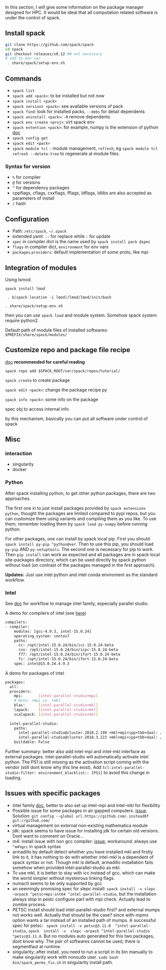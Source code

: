 In this section, I will give some information on the package manager designed for HPC. It would be ideal that all computation related software is under the control of spack.

## Install spack

```bash
git clone https://github.com/spack/spack
cd spack
git checkout releases/v0.12 ## not necessary
# add to env var
 . share/spack/setup-env.sh
```

## Commands

* `spack list`
* `spack add <pack>`: to be installed but not now
* `spack install <pack>`
* `spack versions <pack>`: see available versions of pack
* `spack find`: look for installed packs, `--debs` for detail dependents
* `spack uninstall <pack>`: `-R` remove dependents
* `spack env create <proj>`: virt spack env
* `spack extention <pack>`: for example, numpy is the extension of python [doc](https://spack.readthedocs.io/en/latest/basic_usage.html#extensions-python-support)
* `spack config get `
* `spack edit <pack>`
* `spack module tcl `: module management, `refresh`, eg `spack module tcl refresh --delete-tree` to regenerate al module files.

###  Syntax for version

* `%` for compiler
* `@` for versions
* `^` for dependency packages
* cppflags, cflags, cxxflags, fflags, ldflags, ldlibs are also accepted as parameters of install
* `/` hash

## Configuration

* Path: `/etc/spack`, `~/.spack`
* extended yaml: `::` for replace while `:` for update
* `spec` in compiler dict is the name used by `spack install pack @spec`
* `flags` in compiler dict, `environment` for env vars
* `packages`.`providers`: default implementation of some proto, like mpi

## Integration of modules

Using lsmod.

`spack install lmod`

` . $(spack location -i lmod)/lmod/lmod/init/bash`

`. share/spack/setup-env.sh`

then you can use `spack load` and module system. Somehow spack system require python2.

Default path of module files of installed softwares: `$PREFIX/share/spack/modules/`

## Customize repo and package file recipe

[doc](https://spack.readthedocs.io/en/latest/tutorial_packaging.html) **recommended for careful reading**

`spack repo add $SPACK_ROOT/var/spack/repos/tutorial/`

`spack create` to create package

`spack edit <pack>`: change the package recipe py

`spack info <pack>`: some info on the package

spec obj to access internal info

by this mechanism, basically you can put all software under control of spack

## Misc

### interaction

* singularity
* docker

### Python

After spack installing python, to get other python packages, there are two approaches.

The first one in to just install packages provided by `spack extensions python`, thought the packages are limited compared to pypi repos, but you can customize them using variants and compiling them as you like. To use them, remember loading them by `spack load py-numpy` before running python.

For other packages, one can install by spack local pip. First you should `spack install py-pip ^python@ver`. Then to use this pip, you should load `py-pip` AND `py-setuptools`. The second one is necessary for pip to work. Then `pip install` can work as expected and all packages are in spack local site-packages directory, which can be used directly by spack python without load (on contrast of the packages managed in the first approach).

**Updates:** Just use intel python and intel conda enviroment as the standard workflow.

### Intel

See [doc](https://spack.readthedocs.io/en/latest/build_systems/intelpackage.html) for workflow to manage intel family, especially parallel studio.

A demo for compilers of intel (see [here](https://spack.readthedocs.io/en/latest/getting_started.html#compiler-config))

```bash
compilers:
- compiler:
    modules: [gcc-4.9.3, intel-15.0.24]
    operating_system: centos7
    paths:
      cc: /opt/intel-15.0.24/bin/icc-15.0.24-beta
      cxx: /opt/intel-15.0.24/bin/icpc-15.0.24-beta
      f77: /opt/intel-15.0.24/bin/ifort-15.0.24-beta
      fc: /opt/intel-15.0.24/bin/ifort-15.0.24-beta
    spec: intel@15.0.24.4.9.3
```

A demo for packages of intel

```bash
packages:
  all:
  providers:
    mpi:       [intel-parallel-studio+mpi]
    # Note: +mpi vs. +mkl
    blas:      [intel-parallel-studio+mkl]
    lapack:    [intel-parallel-studio+mkl]
    scalapack: [intel-parallel-studio+mkl]
    
  intel-parallel-studio:
    paths:
      intel-parallel-studio@cluster.2018.2.199 +mkl+mpi+ipp+tbb+daal: /opt/intel
      intel-parallel-studio@cluster.2018.3.222 +mkl+mpi+ipp+tbb+daal: /opt/intel
    buildable: False
```

Further summary: better also add intel-mpi and intel-mkl interface as external packages. intel-parallel-studio will automatically activate intel python. The PS1 is still missing as the activation script coming with the vendor (still dont know why this line exist). Add `tcl:intel-parallel-studio:filter: environment_blacklist:: [PS1]` to avoid this change in loading.

## Issues with specific packages

* Intel family [doc](https://spack.readthedocs.io/en/latest/build_systems/intelpackage.html), better to also set up intel-mpi and intel-mkl for flexibility
* Possible issue for some packages in air gapped computers. [issue](https://github.com/spack/spack/issues/7848). Solution: `git config --global url.https://github.com/.insteadOf git://github.com/`
* virtual management on external non-existing mathematica module
* jdk: spack seems to have issue for installing jdk for certain old versions. Dont want to comment on Oracle...
* m4: install issue with non gcc compiler: [issue](https://github.com/spack/spack/issues/4883), workaround: always use `^m4%gcc` in spack syntax
* armadillo by default detect whether you have installed mkl and firstly link to it, it has nothing to do with whether intel-mkl is a dependent of spack syntax or not. Though mkl is default, armadillo installation fails somehow when provided intel-parallel-studio as mkl.
* To use mkl, it is better to stay with icc instead of gcc, which can make the world simpler without mysteirous linking flags.
* numactl seems to be only supported by gcc
* an seemingly promising spec for slepc install: `spack install -v slepc ~arpack ^petsc+mpi~int64 ^intel-parallel-studio`, but the installation always stop in pestc configure part with mpi check. Actually lead to zombie process.
* PETSC install should load intel-parallel-studio first? and external mumps not works well. Actually that should be the case? since with-mpms option wants a tar instead of an installed path of mumps. A successful spec for petsc: ` spack install -v petsc@3.11.0  ^intel-parallel-studio`, `spack  install -v  slepc ~arpack ^intel-parallel-studio ^petsc@3.11.0`. But no modules auto generated for this two packages, dont know why. The pair of softwares cannot be used, there is segmentfaut at runtime. 
* singularity: after install, you need to run a script in its bin manually to make singularity work with nonsudo user. `sudo bash bin/spack_perms_fix.sh` in singularity install path.
